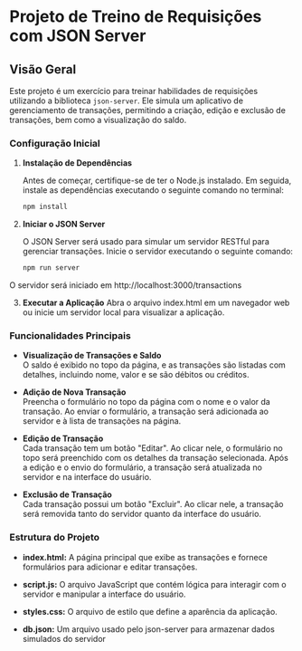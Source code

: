 # Projeto de Treino de Requisições com JSON Server

## Visão Geral

Este projeto é um exercício para treinar habilidades de requisições utilizando a biblioteca `json-server`. Ele simula um aplicativo de gerenciamento de transações, permitindo a criação, edição e exclusão de transações, bem como a visualização do saldo.

### Configuração Inicial

1. **Instalação de Dependências**

   Antes de começar, certifique-se de ter o Node.js instalado. Em seguida, instale as dependências executando o seguinte comando no terminal:

   ```bash
   npm install

2. **Iniciar o JSON Server**

   O JSON Server será usado para simular um servidor RESTful para gerenciar transações. Inicie o servidor executando o seguinte comando:

   ``` bash
   npm run server
O servidor será iniciado em http://localhost:3000/transactions

3. **Executar a Aplicação**
   Abra o arquivo index.html em um navegador web ou inicie um servidor local para visualizar a aplicação.

### Funcionalidades Principais

 *  **Visualização de Transações e Saldo**  
    O saldo é exibido no topo da página, e as transações são listadas com detalhes, incluindo nome, valor e se são débitos ou créditos.

 *  **Adição de Nova Transação**  
    Preencha o formulário no topo da página com o nome e o valor da transação. Ao enviar o formulário, a transação será adicionada ao servidor e à lista de transações na 
    página.

 *  **Edição de Transação**    
    Cada transação tem um botão "Editar". Ao clicar nele, o formulário no topo será preenchido com os detalhes da transação selecionada. Após a edição e o envio do 
    formulário, a transação será atualizada no servidor e na interface do usuário.

 *  **Exclusão de Transação**    
    Cada transação possui um botão "Excluir". Ao clicar nele, a transação será removida tanto do servidor quanto da interface do usuário.

### Estrutura do Projeto

 *  **index.html:** A página principal que exibe as transações e fornece formulários para adicionar e editar transações.
   
 * **script.js:** O arquivo JavaScript que contém lógica para interagir com o servidor e manipular a interface do usuário.
   
 *  **styles.css:** O arquivo de estilo que define a aparência da aplicação.
   
 *  **db.json:** Um arquivo usado pelo json-server para armazenar dados simulados do servidor
   

